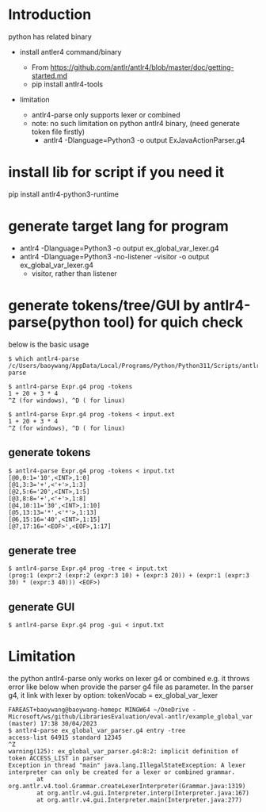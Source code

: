 # Introduction
python has related binary
- install antler4 command/binary
  - From <https://github.com/antlr/antlr4/blob/master/doc/getting-started.md> 
  - pip install antlr4-tools

- limitation
  - antlr4-parse only supports lexer or combined
  - note: no such limitation on python antlr4 binary, (need generate token file firstly)
    - antlr4 -Dlanguage=Python3 -o output ExJavaActionParser.g4

# install lib for script if you need it
pip install antlr4-python3-runtime

# generate target lang for program
- antlr4 -Dlanguage=Python3 -o output ex_global_var_lexer.g4
- antlr4 -Dlanguage=Python3 -no-listener -visitor -o output ex_global_var_lexer.g4
  - visitor, rather than listener

# generate tokens/tree/GUI by antlr4-parse(python tool) for quich check
below is the basic usage
```
$ which antlr4-parse
/c/Users/baoywang/AppData/Local/Programs/Python/Python311/Scripts/antlr4-parse

$ antlr4-parse Expr.g4 prog -tokens
1 + 20 + 3 * 4
^Z (for windows), ^D ( for linux)

$ antlr4-parse Expr.g4 prog -tokens < input.ext
1 + 20 + 3 * 4
^Z (for windows), ^D ( for linux)
```

## generate tokens
```
$ antlr4-parse Expr.g4 prog -tokens < input.txt
[@0,0:1='10',<INT>,1:0]
[@1,3:3='+',<'+'>,1:3]
[@2,5:6='20',<INT>,1:5]
[@3,8:8='+',<'+'>,1:8]
[@4,10:11='30',<INT>,1:10]
[@5,13:13='*',<'*'>,1:13]
[@6,15:16='40',<INT>,1:15]
[@7,17:16='<EOF>',<EOF>,1:17]
```

## generate tree
```
$ antlr4-parse Expr.g4 prog -tree < input.txt
(prog:1 (expr:2 (expr:2 (expr:3 10) + (expr:3 20)) + (expr:1 (expr:3 30) * (expr:3 40))) <EOF>)
```

## generate GUI
```
$ antlr4-parse Expr.g4 prog -gui < input.txt  
```

# Limitation
the python antlr4-parse only works on lexer g4 or combined
e.g. it throws error like below when provide the parser g4 file as parameter. In the parser g4, it link with lexer by option: tokenVocab = ex_global_var_lexer
```
FAREAST+baoywang@baoywang-homepc MINGW64 ~/OneDrive - Microsoft/ws/github/LibrariesEvaluation/eval-antlr/example_global_var (master) 17:38 30/04/2023
$ antlr4-parse ex_global_var_parser.g4 entry -tree
access-list 64915 standard 12345
^Z
warning(125): ex_global_var_parser.g4:8:2: implicit definition of token ACCESS_LIST in parser
Exception in thread "main" java.lang.IllegalStateException: A lexer interpreter can only be created for a lexer or combined grammar.
        at org.antlr.v4.tool.Grammar.createLexerInterpreter(Grammar.java:1319)
        at org.antlr.v4.gui.Interpreter.interp(Interpreter.java:167)
        at org.antlr.v4.gui.Interpreter.main(Interpreter.java:277)
```
